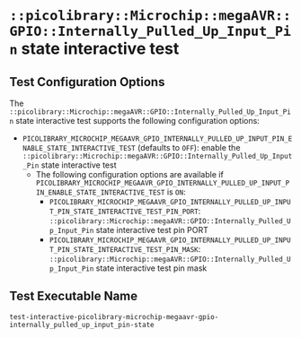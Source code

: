 # `::picolibrary::Microchip::megaAVR::GPIO::Internally_Pulled_Up_Input_Pin` state interactive test

## Test Configuration Options
The `::picolibrary::Microchip::megaAVR::GPIO::Internally_Pulled_Up_Input_Pin` state
interactive test supports the following configuration options:
- `PICOLIBRARY_MICROCHIP_MEGAAVR_GPIO_INTERNALLY_PULLED_UP_INPUT_PIN_ENABLE_STATE_INTERACTIVE_TEST`
  (defaults to `OFF`): enable the
  `::picolibrary::Microchip::megaAVR::GPIO::Internally_Pulled_Up_Input_Pin` state
  interactive test
    - The following configuration options are available if
      `PICOLIBRARY_MICROCHIP_MEGAAVR_GPIO_INTERNALLY_PULLED_UP_INPUT_PIN_ENABLE_STATE_INTERACTIVE_TEST`
      is `ON`:
        - `PICOLIBRARY_MICROCHIP_MEGAAVR_GPIO_INTERNALLY_PULLED_UP_INPUT_PIN_STATE_INTERACTIVE_TEST_PIN_PORT`:
          `::picolibrary::Microchip::megaAVR::GPIO::Internally_Pulled_Up_Input_Pin` state
          interactive test pin PORT
        - `PICOLIBRARY_MICROCHIP_MEGAAVR_GPIO_INTERNALLY_PULLED_UP_INPUT_PIN_STATE_INTERACTIVE_TEST_PIN_MASK`:
          `::picolibrary::Microchip::megaAVR::GPIO::Internally_Pulled_Up_Input_Pin` state
          interactive test pin mask

## Test Executable Name
`test-interactive-picolibrary-microchip-megaavr-gpio-internally_pulled_up_input_pin-state`
